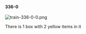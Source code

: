 #### 336-0
![train-336-0-0.png](https://github.com/lil-lab/nlvr/raw/master/nlvr/train/images/24/train-336-0-0.png "train-336-0-0.png")

There is 1 box with 2 yellow items in it